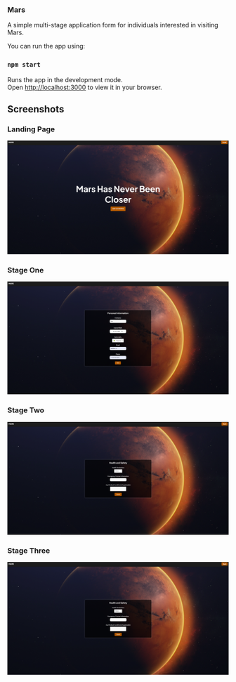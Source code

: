 ### Mars

A simple multi-stage application form for individuals interested in visiting Mars.

You can run the app using:

### `npm start`

Runs the app in the development mode.\
Open [http://localhost:3000](http://localhost:3000) to view it in your browser.

## Screenshots

### Landing Page

![Landing Page](public/image.png)

### Stage One

![Stage One](public/image-1.png)

### Stage Two

![Stage Two](public/image-3.png)

### Stage Three

![Stage Three](public/image-3.png)
